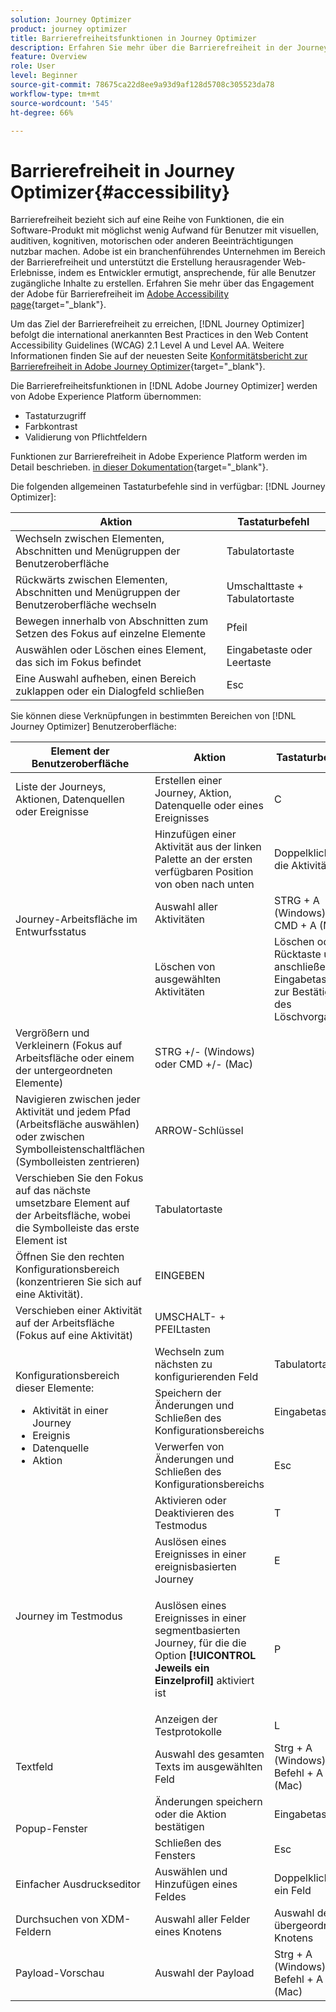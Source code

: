 ```yaml
---
solution: Journey Optimizer
product: journey optimizer
title: Barrierefreiheitsfunktionen in Journey Optimizer
description: Erfahren Sie mehr über die Barrierefreiheit in der Journey Optimizer-Benutzeroberfläche
feature: Overview
role: User
level: Beginner
source-git-commit: 78675ca22d8ee9a93d9af128d5708c305523da78
workflow-type: tm+mt
source-wordcount: '545'
ht-degree: 66%

---
```


# Barrierefreiheit in Journey Optimizer{#accessibility}

Barrierefreiheit bezieht sich auf eine Reihe von Funktionen, die ein Software-Produkt mit möglichst wenig Aufwand für Benutzer mit visuellen, auditiven, kognitiven, motorischen oder anderen Beeinträchtigungen nutzbar machen. Adobe ist ein branchenführendes Unternehmen im Bereich der Barrierefreiheit und unterstützt die Erstellung herausragender Web-Erlebnisse, indem es Entwickler ermutigt, ansprechende, für alle Benutzer zugängliche Inhalte zu erstellen. Erfahren Sie mehr über das Engagement der Adobe für Barrierefreiheit im [Adobe Accessibility page](https://www.adobe.com/accessibility.html){target="_blank"}.

Um das Ziel der Barrierefreiheit zu erreichen, [!DNL Journey Optimizer] befolgt die international anerkannten Best Practices in den Web Content Accessibility Guidelines (WCAG) 2.1 Level A und Level AA. Weitere Informationen finden Sie auf der neuesten Seite [Konformitätsbericht zur Barrierefreiheit in Adobe Journey Optimizer](https://www.adobe.com/accessibility/compliance/adobe-journey-optimizer-2022.html){target="_blank"}.


Die Barrierefreiheitsfunktionen in [!DNL Adobe Journey Optimizer] werden von Adobe Experience Platform übernommen:

* Tastaturzugriff
* Farbkontrast
* Validierung von Pflichtfeldern

Funktionen zur Barrierefreiheit in Adobe Experience Platform werden im Detail beschrieben. [in dieser Dokumentation](https://experienceleague.adobe.com/docs/experience-platform/accessibility/features.html?lang=de){target="_blank"}.

Die folgenden allgemeinen Tastaturbefehle sind in verfügbar: [!DNL Journey Optimizer]:

| Aktion | Tastaturbefehl |
| --- | --- |
| Wechseln zwischen Elementen, Abschnitten und Menügruppen der Benutzeroberfläche | Tabulatortaste |
| Rückwärts zwischen Elementen, Abschnitten und Menügruppen der Benutzeroberfläche wechseln | Umschalttaste + Tabulatortaste |
| Bewegen innerhalb von Abschnitten zum Setzen des Fokus auf einzelne Elemente | Pfeil |
| Auswählen oder Löschen eines Element, das sich im Fokus befindet | Eingabetaste oder Leertaste |
| Eine Auswahl aufheben, einen Bereich zuklappen oder ein Dialogfeld schließen | Esc |

Sie können diese Verknüpfungen in bestimmten Bereichen von [!DNL Journey Optimizer] Benutzeroberfläche:

<table>
  <thead>
    <tr>
      <th>Element der Benutzeroberfläche</th>
      <th>Aktion</th>
      <th>Tastaturbefehl</th>
    </tr>
  </thead>
  <tr>
    <td>Liste der Journeys, Aktionen, Datenquellen oder Ereignisse</td>
    <td>Erstellen einer Journey, Aktion, Datenquelle oder eines Ereignisses</td>
    <td>C</td>
  </tr>
  <tr>
    <td rowspan="3">Journey-Arbeitsfläche im Entwurfsstatus</td>
    <td>Hinzufügen einer Aktivität aus der linken Palette an der ersten verfügbaren Position von oben nach unten</td>
    <td>Doppelklick auf die Aktivität</td>
  </tr>
  <tr>
    <td>Auswahl aller Aktivitäten</td>
    <td>STRG + A (Windows)<br/>CMD + A (Mac)</td>
  </tr>
  <tr>
    <td>Löschen von ausgewählten Aktivitäten</td>
    <td>Löschen oder Rücktaste und anschließend Eingabetaste zur Bestätigung des Löschvorgangs</td>
  </tr>
  <tr>
    <td>Vergrößern und Verkleinern (Fokus auf Arbeitsfläche oder einem der untergeordneten Elemente)</td>
    <td>STRG +/- (Windows) oder CMD +/- (Mac)</td>
  </tr>  
  <tr>
    <td>Navigieren zwischen jeder Aktivität und jedem Pfad (Arbeitsfläche auswählen) oder zwischen Symbolleistenschaltflächen (Symbolleisten zentrieren)</td>
    <td>ARROW-Schlüssel</td>
  </tr>   
  <tr>
    <td>Verschieben Sie den Fokus auf das nächste umsetzbare Element auf der Arbeitsfläche, wobei die Symbolleiste das erste Element ist</td>
    <td>Tabulatortaste</td>
  </tr>  
  <tr>
    <td>Öffnen Sie den rechten Konfigurationsbereich (konzentrieren Sie sich auf eine Aktivität).</td>
    <td>EINGEBEN</td>
  </tr>   
  <tr>
    <td>Verschieben einer Aktivität auf der Arbeitsfläche (Fokus auf eine Aktivität)</td>
    <td>UMSCHALT- + PFEILtasten</td>
  </tr>  
  <tr>
  <td rowspan="3">

Konfigurationsbereich dieser Elemente:

<ul>
  <li>Aktivität in einer Journey</li>
  <li>Ereignis</li>
  <li>Datenquelle</li>
  <li>Aktion</li>
</ul>

</td>
    <td>Wechseln zum nächsten zu konfigurierenden Feld</td>
    <td>Tabulatortaste</td>
  </tr>
  <tr>
    <td>Speichern der Änderungen und Schließen des Konfigurationsbereichs</td>
    <td>Eingabetaste</td>
  </tr>
  <tr>
    <td>Verwerfen von Änderungen und Schließen des Konfigurationsbereichs</td>
    <td>Esc</td>
  </tr>
  <tr>
    <td rowspan="4">Journey im Testmodus</td>
    <td>Aktivieren oder Deaktivieren des Testmodus</td>
    <td>T</td>
  </tr>
  <tr>
    <td>Auslösen eines Ereignisses in einer ereignisbasierten Journey</td>
    <td>E</td>
  </tr>
  <tr>
    <td>

Auslösen eines Ereignisses in einer segmentbasierten Journey, für die die Option **[!UICONTROL Jeweils ein Einzelprofil]** aktiviert ist

</td>
    <td>P</td>
  </tr>
  <tr>
    <td>Anzeigen der Testprotokolle</td>
    <td>L</td>
  </tr>
<!-- //Ajouter ce raccourci quand il marchera (actuellement, le raccourci Ctrl/Cmd+F du navigateur a priorité sur celui de AJO).//
  <tr>
    <td>Page with a search bar</td>
    <td>Select the search bar</td>
    <td>Ctrl/Command + F</td>
  </tr>
-->
  <tr>
    <td>Textfeld</td>
    <td>Auswahl des gesamten Texts im ausgewählten Feld</td>
    <td>Strg + A (Windows)<br/>Befehl + A (Mac)</td>
  </tr>
  <tr>
    <td rowspan="2">Popup-Fenster</td>
    <td>Änderungen speichern oder die Aktion bestätigen</td>
    <td>Eingabetaste</td>
  </tr>
  <tr>
    <td>Schließen des Fensters</td>
    <td>Esc</td>
  </tr>
  <tr>
    <td>Einfacher Ausdruckseditor</td>
    <td>Auswählen und Hinzufügen eines Feldes</td>
    <td>Doppelklick auf ein Feld</td>
  </tr>
  <tr>
    <td>Durchsuchen von XDM-Feldern</td>
    <td>Auswahl aller Felder eines Knotens</td>
    <td>Auswahl des übergeordneten Knotens</td>
  </tr>
  <tr>
    <td>Payload-Vorschau</td>
    <td>Auswahl der Payload</td>
    <td>Strg + A (Windows)<br/>Befehl + A (Mac)</td>
  </tr>
</table>
